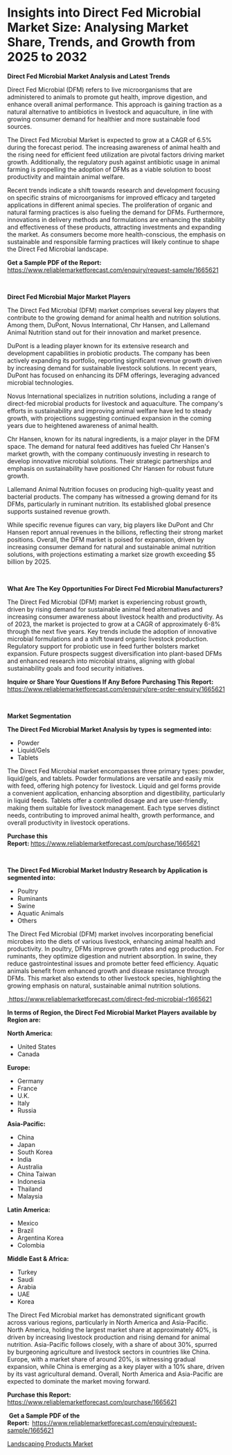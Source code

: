 <p><h1>Insights into Direct Fed Microbial Market Size: Analysing Market Share, Trends, and Growth from 2025 to 2032</h1></p><p><strong>Direct Fed Microbial Market Analysis and Latest Trends</strong></p>
<p><p>Direct Fed Microbial (DFM) refers to live microorganisms that are administered to animals to promote gut health, improve digestion, and enhance overall animal performance. This approach is gaining traction as a natural alternative to antibiotics in livestock and aquaculture, in line with growing consumer demand for healthier and more sustainable food sources.</p><p>The Direct Fed Microbial Market is expected to grow at a CAGR of 6.5% during the forecast period. The increasing awareness of animal health and the rising need for efficient feed utilization are pivotal factors driving market growth. Additionally, the regulatory push against antibiotic usage in animal farming is propelling the adoption of DFMs as a viable solution to boost productivity and maintain animal welfare.</p><p>Recent trends indicate a shift towards research and development focusing on specific strains of microorganisms for improved efficacy and targeted applications in different animal species. The proliferation of organic and natural farming practices is also fueling the demand for DFMs. Furthermore, innovations in delivery methods and formulations are enhancing the stability and effectiveness of these products, attracting investments and expanding the market. As consumers become more health-conscious, the emphasis on sustainable and responsible farming practices will likely continue to shape the Direct Fed Microbial landscape.</p></p>
<p><strong>Get a Sample PDF of the Report:&nbsp;</strong> <a href="https://www.reliablemarketforecast.com/enquiry/request-sample/1665621?utm_campaign=2950&utm_medium=2&utm_source=Github&utm_content=ia&utm_term=30032025&utm_id=direct-fed-microbial">https://www.reliablemarketforecast.com/enquiry/request-sample/1665621</a></p>
<p>&nbsp;</p>
<p><strong>Direct Fed Microbial Major Market Players</strong></p>
<p><p>The Direct Fed Microbial (DFM) market comprises several key players that contribute to the growing demand for animal health and nutrition solutions. Among them, DuPont, Novus International, Chr Hansen, and Lallemand Animal Nutrition stand out for their innovation and market presence.</p><p>DuPont is a leading player known for its extensive research and development capabilities in probiotic products. The company has been actively expanding its portfolio, reporting significant revenue growth driven by increasing demand for sustainable livestock solutions. In recent years, DuPont has focused on enhancing its DFM offerings, leveraging advanced microbial technologies.</p><p>Novus International specializes in nutrition solutions, including a range of direct-fed microbial products for livestock and aquaculture. The company's efforts in sustainability and improving animal welfare have led to steady growth, with projections suggesting continued expansion in the coming years due to heightened awareness of animal health.</p><p>Chr Hansen, known for its natural ingredients, is a major player in the DFM space. The demand for natural feed additives has fueled Chr Hansen's market growth, with the company continuously investing in research to develop innovative microbial solutions. Their strategic partnerships and emphasis on sustainability have positioned Chr Hansen for robust future growth.</p><p>Lallemand Animal Nutrition focuses on producing high-quality yeast and bacterial products. The company has witnessed a growing demand for its DFMs, particularly in ruminant nutrition. Its established global presence supports sustained revenue growth.</p><p>While specific revenue figures can vary, big players like DuPont and Chr Hansen report annual revenues in the billions, reflecting their strong market positions. Overall, the DFM market is poised for expansion, driven by increasing consumer demand for natural and sustainable animal nutrition solutions, with projections estimating a market size growth exceeding $5 billion by 2025.</p></p>
<p>&nbsp;</p>
<p><strong>What Are The Key Opportunities For Direct Fed Microbial Manufacturers?</strong></p>
<p><p>The Direct Fed Microbial (DFM) market is experiencing robust growth, driven by rising demand for sustainable animal feed alternatives and increasing consumer awareness about livestock health and productivity. As of 2023, the market is projected to grow at a CAGR of approximately 6-8% through the next five years. Key trends include the adoption of innovative microbial formulations and a shift toward organic livestock production. Regulatory support for probiotic use in feed further bolsters market expansion. Future prospects suggest diversification into plant-based DFMs and enhanced research into microbial strains, aligning with global sustainability goals and food security initiatives.</p></p>
<p><strong>Inquire or Share Your Questions If Any Before Purchasing This Report:</strong> <a href="https://www.reliablemarketforecast.com/enquiry/pre-order-enquiry/1665621?utm_campaign=2950&utm_medium=2&utm_source=Github&utm_content=ia&utm_term=30032025&utm_id=direct-fed-microbial">https://www.reliablemarketforecast.com/enquiry/pre-order-enquiry/1665621</a></p>
<p>&nbsp;</p>
<p><strong>Market Segmentation</strong></p>
<p><strong>The Direct Fed Microbial Market Analysis by types is segmented into:</strong></p>
<p><ul><li>Powder</li><li>Liquid/Gels</li><li>Tablets</li></ul></p>
<p><p>The Direct Fed Microbial market encompasses three primary types: powder, liquid/gels, and tablets. Powder formulations are versatile and easily mix with feed, offering high potency for livestock. Liquid and gel forms provide a convenient application, enhancing absorption and digestibility, particularly in liquid feeds. Tablets offer a controlled dosage and are user-friendly, making them suitable for livestock management. Each type serves distinct needs, contributing to improved animal health, growth performance, and overall productivity in livestock operations.</p></p>
<p><strong>Purchase this Report:&nbsp;</strong><a href="https://www.reliablemarketforecast.com/purchase/1665621?utm_campaign=2950&utm_medium=2&utm_source=Github&utm_content=ia&utm_term=30032025&utm_id=direct-fed-microbial">https://www.reliablemarketforecast.com/purchase/1665621</a></p>
<p>&nbsp;</p>
<p><strong>The Direct Fed Microbial Market Industry Research by Application is segmented into:</strong></p>
<p><ul><li>Poultry</li><li>Ruminants</li><li>Swine</li><li>Aquatic Animals</li><li>Others</li></ul></p>
<p><p>The Direct Fed Microbial (DFM) market involves incorporating beneficial microbes into the diets of various livestock, enhancing animal health and productivity. In poultry, DFMs improve growth rates and egg production. For ruminants, they optimize digestion and nutrient absorption. In swine, they reduce gastrointestinal issues and promote better feed efficiency. Aquatic animals benefit from enhanced growth and disease resistance through DFMs. This market also extends to other livestock species, highlighting the growing emphasis on natural, sustainable animal nutrition solutions.</p></p>
<p><a href="https://www.reliablemarketforecast.com/direct-fed-microbial-r1665621?utm_campaign=2950&utm_medium=2&utm_source=Github&utm_content=ia&utm_term=30032025&utm_id=direct-fed-microbial">&nbsp;https://www.reliablemarketforecast.com/direct-fed-microbial-r1665621</a></p>
<p><strong>In terms of Region, the Direct Fed Microbial Market Players available by Region are:</strong></p>
<p>
    <p> <strong> North America: </strong>
        <ul>
            <li>United States</li>
            <li>Canada</li>
        </ul>
        </p> 
    <p> <strong> Europe: </strong>
        <ul>
            <li>Germany</li>
            <li>France</li>
            <li>U.K.</li>
            <li>Italy</li>
            <li>Russia</li>
        </ul>
        </p> 
    <p> <strong> Asia-Pacific: </strong>
        <ul>
            <li>China</li>
            <li>Japan</li>
            <li>South Korea</li>
            <li>India</li>
            <li>Australia</li>
            <li>China Taiwan</li>
            <li>Indonesia</li>
            <li>Thailand</li>
            <li>Malaysia</li>
        </ul>
        </p> 
    <p> <strong> Latin America: </strong>
        <ul>
            <li>Mexico</li>
            <li>Brazil</li>
            <li>Argentina Korea</li>
            <li>Colombia</li>
        </ul>
        </p> 
    <p> <strong> Middle East & Africa: </strong>
        <ul>
            <li>Turkey</li>
            <li>Saudi</li>
            <li>Arabia</li>
            <li>UAE</li>
            <li>Korea</li>
        </ul>
    </p>
    </p>
<p><p>The Direct Fed Microbial market has demonstrated significant growth across various regions, particularly in North America and Asia-Pacific. North America, holding the largest market share at approximately 40%, is driven by increasing livestock production and rising demand for animal nutrition. Asia-Pacific follows closely, with a share of about 30%, spurred by burgeoning agriculture and livestock sectors in countries like China. Europe, with a market share of around 20%, is witnessing gradual expansion, while China is emerging as a key player with a 10% share, driven by its vast agricultural demand. Overall, North America and Asia-Pacific are expected to dominate the market moving forward.</p></p>
<p><strong>Purchase this Report: </strong><a href="https://www.reliablemarketforecast.com/purchase/1665621?utm_campaign=2950&utm_medium=2&utm_source=Github&utm_content=ia&utm_term=30032025&utm_id=direct-fed-microbial">https://www.reliablemarketforecast.com/purchase/1665621</a></p>
<p>&nbsp;<strong>Get a Sample PDF of the Report:&nbsp;&nbsp;</strong><a href="https://www.reliablemarketforecast.com/enquiry/request-sample/1665621?utm_campaign=2950&utm_medium=2&utm_source=Github&utm_content=ia&utm_term=30032025&utm_id=direct-fed-microbial">https://www.reliablemarketforecast.com/enquiry/request-sample/1665621</a></p>
<p><strong></strong></p>
<p><p><a href="https://github.com/djarixneoza/Market-Research-Report-List-1/blob/main/landscaping-products-market.md?utm_campaign=2950&utm_medium=2&utm_source=Github&utm_content=ia&utm_term=30032025&utm_id=direct-fed-microbial">Landscaping Products Market</a></p></p>